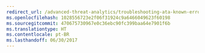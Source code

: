 ```yaml
---
redirect_url: /advanced-threat-analytics/troubleshooting-ata-known-errors
ms.openlocfilehash: 1028556723e2f06f31924c9a6466049623f60198
ms.sourcegitcommit: 470675730967e0c36ebc90fc399baa64e7901f6b
ms.translationtype: HT
ms.contentlocale: pt-BR
ms.lasthandoff: 06/30/2017
---
```

